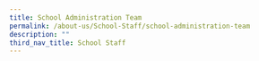 ```yaml
---
title: School Administration Team
permalink: /about-us/School-Staff/school-administration-team
description: ""
third_nav_title: School Staff
---
```

